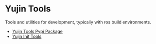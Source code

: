 Yujin Tools
===========

Tools and utilities for development, typically with ros build environments.

* [Yujin Tools Pypi Package](https://github.com/yujinrobot/yujin_tools/blob/master/pip/yujin_tools/README.md)
* [Yujin Init Tools](https://github.com/yujinrobot/yujin_tools/wiki/yujin-init)
